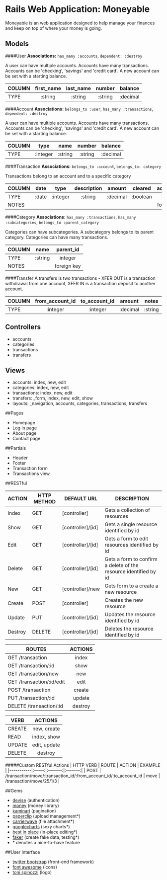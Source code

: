 # Rails Web Application: Moneyable
Moneyable is an web application designed to help manage your finances and keep on top of where your money is going.

## Models

####User
**Associations:** `has_many :accounts`, `dependent: :destroy`

A user can have multiple accounts. Accounts have many transactions. Accounts can be 'checking', 'savings' and 'credit card'. A new account can be set with a starting balance.

| COLUMN | first_name | last_name | number  | balance  |
|--------|:----------:|:---------:|:-------:|:--------:|
| TYPE   | :string    | :string   | :string | :decimal |

####Account
**Associations:** `belongs_to :user`, `has_many :transactions`, `dependent: :destroy`

A user can have multiple accounts. Accounts have many transactions. Accounts can be 'checking', 'savings' and 'credit card'. A new account can be set with a starting balance.

| COLUMN | type     | name    | number  | balance  |
|--------|:--------:|:-------:|:-------:|:--------:|
| TYPE   | :integer | :string | :string | :decimal |

####Transaction
**Associations:** `belongs_to :account`, `belongs_to: category`

Transactions belong to an account and to a specific category

| COLUMN | date     | type     | description | amount   | cleared  | account_id | category_id | notes   |
|--------|:--------:|:--------:|:-----------:|:--------:|:--------:|:----------:|:-----------:|:-------:|
| TYPE   | :date    | :integer | :string     | :decimal | :boolean | :integer   | :integer    | :string |
| NOTES  |          |          |             |          |          | foreign key| foreign key |         |

####Category
**Associations:** `has_many :transactions`, `has_many :subcategories`, 
`belongs_to :parent_category`

Categories can have subcategories. A subcategory belongs to its parent category. Categories can have many transactions.

| COLUMN | name    | parent_id   |
|--------|:-------:|:-----------:|
| TYPE   | :string | integer     |
| NOTES  |         | foreign key |

####Transfer
A transfers is two transactions - XFER OUT is a transaction withdrawal from one account, XFER IN is a transaction deposit to another account.

| COLUMN | from_account_id | to_account_id | amount   | notes   | date      |
|--------|:---------------:|:-------------:|:--------:|:-------:|:---------:|
| TYPE   | :integer        | :integer      | :decimal | :string | :date     |

## Controllers
* accounts
* categories
* transactions
* transfers

## Views
* accounts: index, new, edit
* categories: index, new, edit
* transactions: index, new, edit
* transfers: _form, index, new, edit, show
* layouts: _navigation, accounts, categories, transactions, transfers

##Pages
* Homepage
* Log in page
* About page
* Contact page

##Partials

* Header
* Footer
* Transaction form
* Transactions view

##RESTful

| ACTION | HTTP METHOD | DEFAULT URL |  DESCRIPTION |
|--------|-------------|-------------|-------------|
| Index | GET | [controller] | Gets a collection of resources |
| Show | GET | [controller]/[id] | Gets a single resource identified by id |
| Edit | GET | [controller]/[id] | Gets a form to edit resources identified by id |
| Delete | GET | [controller]/[id] | Gets a form to confirm a delete of the resource identified by id |
| New | GET | [controller]/new | Gets form to a create a new resource |
| Create | POST | [controller] | Creates the new resource |
| Update | PUT | [controller]/[id] | Updates the resource identified by id |
| Destroy | DELETE | [controller]/[id] | Deletes the resource identified by id |

| ROUTES | ACTIONS |
|--------|:--------:|
| GET /transaction | index |
| GET /transaction/:id | show |
| GET /transaction/new | new |
| GET /transaction/:id/edit | edit |
| POST /transaction | create |
| PUT /transaction/:id | update |
| DELETE /transaction/:id | destroy |

| VERB | ACTIONS |
|--------|:--------:|
| CREATE | new, create |
| READ | index, show |
| UPDATE | edit, update |
| DELETE | destroy |

#####Custom RESTful Actions
| HTTP VERB | ROUTE | ACTION  | EXAMPLE |
|-----------|:-----:|:-------:|:-------:|
| POST      | /transaction/move/:transaction_id/:from_account_id/:to_account_id | move | /transaction/move/25/1/3 |

##Gems
* [devise](http://rubygems.org/gems/devise) (authentication)
* [money](http://rubygems.org/gems/money) (money library)
* [kaminari](https://github.com/amatsuda/kaminariß) (pagination)
* [paperclip](http://rubygems.org/gems/paperclip) (upload management*)
* [carrierwave](http://rubygems.org/gems/carrierwave) (file attachment*)
* [googlecharts](http://rubygems.org/gems/googlecharts) (sexy charts*)
* [best in place](https://github.com/bernat/best_in_place) (in-place editing*)
* [faker](http://rubygems.org/gems/faker) (create fake data, testing*)
* \* denotes a nice-to-have feature

##User Interface
* [twitter bootstrap](http://getbootstrap.com/) (front-end framework)
* [font awesome](http://fontawesome.io/) (icons)
* [toni spinozzi](http://tonispinozzi.com/) (logo)